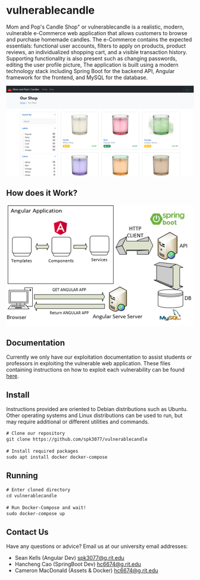 # vulnerablecandle
Mom and Pop's Candle Shop" or vulnerablecandle is a realistic, modern, vulnerable e-Commerce web application that allows customers to browse and purchase homemade candles. The e-Commerce contains the expected essentials: functional user accounts, filters to apply on products, product reviews, an individualized shopping cart, and a visible transaction history. Supporting functionality is also present such as changing passwords, editing the user profile picture, The application is built using a modern technology stack including Spring Boot for the backend API, Angular framework for the frontend, and MySQL for the database.

![Alt text](docs/images/homePage.png?raw=true "Title")

## How does it Work?
![Alt text](docs/images/appDesign.png?raw=true "Title")

## Documentation
Currently we only have our exploitation documentation to assist students or professors in exploiting the vulnerable web application.  These files containing instructions on how to exploit each vulnerability can be found [here](https://github.com/spk3077/vulnerablecandle/tree/main/docs/vulnerabilities).

## Install
Instructions provided are oriented to Debian distributions such as Ubuntu.  Other operating systems and Linux distributions can be used to run, but may require additional or different utilities and commands.

    # Clone our repository
    git clone https://github.com/spk3077/vulnerablecandle
    
    # Install required packages
    sudo apt install docker docker-compose 

## Running

    # Enter cloned directory
    cd vulnerablecandle

    # Run Docker-Compose and wait!
    sudo docker-compose up

## Contact Us
Have any questions or advice?  Email us at our university email addresses:
* Sean Kells (Angular Dev) [spk3077@g.rit.edu](mailto:spk3077@g.rit.edu)
* Hancheng Cao (SpringBoot Dev) [hc6674@g.rit.edu](mailto:hc6674@g.rit.edu)
* Cameron MacDonald (Assets & Docker) [hc6674@g.rit.edu](mailto:hc6674@g.rit.edu)
